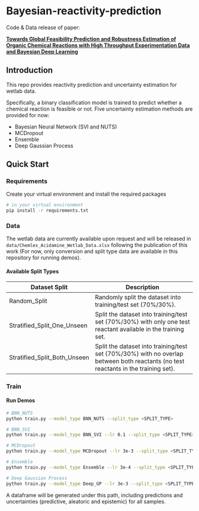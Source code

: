 # Bayesian-reactivity-prediction
Code & Data release of paper:

[**Towards Global Feasibility Prediction and Robustness Estimation of Organic Chemical Reactions with High Throughput Experimentation Data and Bayesian Deep Learning**](https://chemrxiv.org/engage/chemrxiv/article-details/66a8e186c9c6a5c07a7f6966)

## Introduction

This repo provides reactivity prediction and uncertainty estimation for wetlab data. 

Specifically, a binary classification model is trained to predict whether a chemical reaction is feasible or not. Five uncertainty estimation methods are provided for now:

- Bayesian Neural Network (SVI and NUTS)
- MCDropout
- Ensemble
- Deep Gaussian Process

## Quick Start
### Requirements
Create your virtual environment and install the required packages
```bash
# in your virtual environment
pip install -r requirements.txt
```
### Data
The wetlab data are currently available upon request and will be released in `data/Chemlex_Acidamine_Wetlab_Data.xlsx` following the publication of this work (For now, only conversion and split type data are available in this repository for running demos).


#### Available Split Types
| Dataset Split                                                                           | Description                                                                                                                                   |
|-------------------------------------------------------------------------------------|-----------------------------------------------------------------------------------------------------------------------------------------------|
| Random_Split | Randomly split the dataset into training/test set (70%/30%).                                                                        |
| Stratified_Split_One_Unseen | Split the dataset into training/test set (70%/30%) with only one test reactant available in the training set. |
|Stratified_Split_Both_Unseen| Split the dataset into training/test set (70%/30%) with no overlap between both reactants (no test reactants in the training set).|

### Train

#### Run Demos

```bash
# BNN_NUTS
python train.py --model_type BNN_NUTS --split_type <SPLIT_TYPE>

# BNN_SVI
python train.py --model_type BNN_SVI --lr 0.1 --split_type <SPLIT_TYPE>

# MCDropout
python train.py --model_type MCDropout --lr 3e-3 --split_type <SPLIT_TYPE>

# Ensemble
python train.py --model_type Ensemble --lr 3e-4 --split_type <SPLIT_TYPE>

# Deep Gaussian Process
python train.py --model_type Deep_GP --lr 3e-3 --split_type <SPLIT_TYPE>
```
A dataframe will be generated under this path, including predictions and uncertainties (predictive, aleatoric and epistemic) for all samples.


<!-- ## Citation

If you find our work useful in your research, please consider citing:

```

``` -->


